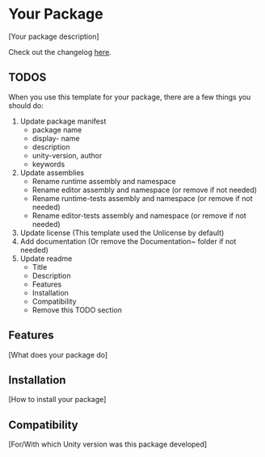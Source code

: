 # Your Package

[Your package description]

Check out the changelog [here](./CHANGELOG.md).

## TODOS

When you use this template for your package, there are a few things you should
do:

1. Update package manifest
    - package name
    - display- name
    - description
    - unity-version, author
    - keywords
2. Update assemblies
    - Rename runtime assembly and namespace
    - Rename editor assembly and namespace (or remove if not needed)
    - Rename runtime-tests assembly and namespace (or remove if not needed)
    - Rename editor-tests assembly and namespace (or remove if not needed)
3. Update license (This template used the Unlicense by default)
4. Add documentation (Or remove the Documentation~ folder if not needed)
5. Update readme
    - Title
    - Description
    - Features
    - Installation
    - Compatibility
    - Remove this TODO section

## Features

[What does your package do]

## Installation

[How to install your package]

## Compatibility

[For/With which Unity version was this package developed]
